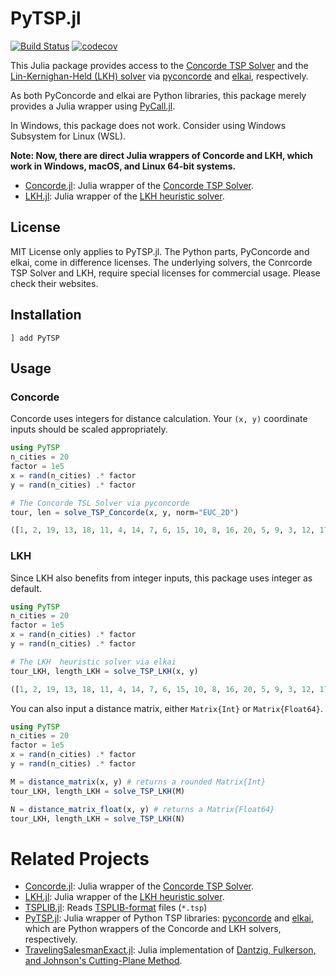 # PyTSP.jl

[![Build Status](https://github.com/chkwon/PyTSP.jl/workflows/CI/badge.svg?branch=master)](https://github.com/chkwon/PyTSP.jl/actions?query=workflow%3ACI)
[![codecov](https://codecov.io/gh/chkwon/PyTSP.jl/branch/master/graph/badge.svg)](https://codecov.io/gh/chkwon/PyTSP.jl)


This Julia package provides access to the [Concorde TSP Solver](http://www.math.uwaterloo.ca/tsp/concorde/index.html) and the [Lin-Kernighan-Held (LKH) solver](http://webhotel4.ruc.dk/~keld/research/LKH/) via [pyconcorde](https://github.com/jvkersch/pyconcorde) and [elkai](https://github.com/filipArena/elkai), respectively. 

As both PyConcorde and elkai are Python libraries, this package merely provides a Julia wrapper using [PyCall.jl](https://github.com/JuliaPy/PyCall.jl). 

In Windows, this package does not work. Consider using Windows Subsystem for Linux (WSL).

**Note: Now, there are direct Julia wrappers of Concorde and LKH, which work in Windows, macOS, and Linux 64-bit systems.**

- [Concorde.jl](https://github.com/chkwon/Concorde.jl): Julia wrapper of the [Concorde TSP Solver](http://www.math.uwaterloo.ca/tsp/concorde/index.html).
- [LKH.jl](https://github.com/chkwon/LKH.jl): Julia wrapper of the [LKH heuristic solver](http://webhotel4.ruc.dk/~keld/research/LKH/).


## License

MIT License only applies to PyTSP.jl. The Python parts, PyConcorde and elkai, come in difference licenses. The underlying solvers, the Conrcorde TSP Solver and LKH, require special licenses for commercial usage. Please check their websites.

## Installation

`] add PyTSP`

## Usage

### Concorde

Concorde uses integers for distance calculation. Your `(x, y)` coordinate inputs should be scaled appropriately.

```julia
using PyTSP
n_cities = 20
factor = 1e5
x = rand(n_cities) .* factor
y = rand(n_cities) .* factor

# The Concorde TSL Solver via pyconcorde
tour, len = solve_TSP_Concorde(x, y, norm="EUC_2D")
```


```julia
([1, 2, 19, 13, 18, 11, 4, 14, 7, 6, 15, 10, 8, 16, 20, 5, 9, 3, 12, 17], 389803)
```

### LKH

Since LKH also benefits from integer inputs, this package uses integer as default.

```julia
using PyTSP
n_cities = 20
factor = 1e5
x = rand(n_cities) .* factor
y = rand(n_cities) .* factor

# The LKH  heuristic solver via elkai
tour_LKH, length_LKH = solve_TSP_LKH(x, y)
```

```julia
([1, 2, 19, 13, 18, 11, 4, 14, 7, 6, 15, 10, 8, 16, 20, 5, 9, 3, 12, 17], 389803)
```


You can also input a distance matrix, either `Matrix{Int}` or `Matrix{Float64}`.

```julia
using PyTSP
n_cities = 20
factor = 1e5
x = rand(n_cities) .* factor
y = rand(n_cities) .* factor

M = distance_matrix(x, y) # returns a rounded Matrix{Int}
tour_LKH, length_LKH = solve_TSP_LKH(M)

N = distance_matrix_float(x, y) # returns a Matrix{Float64}
tour_LKH, length_LKH = solve_TSP_LKH(N)
```



# Related Projects

- [Concorde.jl](https://github.com/chkwon/Concorde.jl): Julia wrapper of the [Concorde TSP Solver](http://www.math.uwaterloo.ca/tsp/concorde/index.html).
- [LKH.jl](https://github.com/chkwon/LKH.jl): Julia wrapper of the [LKH heuristic solver](http://webhotel4.ruc.dk/~keld/research/LKH/).
- [TSPLIB.jl](https://github.com/matago/TSPLIB.jl): Reads [TSPLIB-format](http://webhotel4.ruc.dk/~keld/research/LKH/LKH-2.0/DOC/TSPLIB_DOC.pdf) files (`*.tsp`)
- [PyTSP.jl](https://github.com/chkwon/PyTSP.jl): Julia wrapper of Python TSP libraries: [pyconcorde](https://github.com/jvkersch/pyconcorde) and [elkai](https://github.com/filipArena/elkai), which are Python wrappers of the Concorde and LKH solvers, respectively.
- [TravelingSalesmanExact.jl](https://github.com/ericphanson/TravelingSalesmanExact.jl): Julia implementation of [Dantzig, Fulkerson, and Johnson's Cutting-Plane Method](https://doi.org/10.1287/opre.2.4.393).


